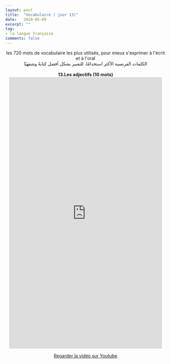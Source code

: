 ```yaml
---
layout: post
title:  "Vocabulaire ( jour 13)"
date:   2020-05-09
excerpt: ""
tag:
- la langue française
comments: false
---
```

 <center>     les 720 mots de vocabulaire les plus utilisés, pour mieux s'exprimer à l'écrit et à l'oral <br> الكلمات الفرنسية الأكثر استخدامًا، للتعبير بشكل أفضل كتابةً وشفهيًا <br><br>     <strong> 13.Les adjectifs (10 mots)</strong>     <br> <iframe width="480" height="853" src="https://www.youtube.com/embed/6d185IO1Ia4" title="youtube video player" frameborder="0" allow="accelerometer, autoplay, clipboard-write, encrypted-media, gyroscope, picture-in-picture, web-share" allowfullscreen></iframe>     <br> <p markdown="0"><a href="https://youtube.com/shorts/6d185IO1Ia4" class="btn btn-danger" target="_blank">Regarder la vidéo sur Youtube</a></p> </center>

